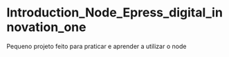 # Introduction_Node_Epress_digital_innovation_one

Pequeno projeto feito para praticar e aprender a utilizar o node
